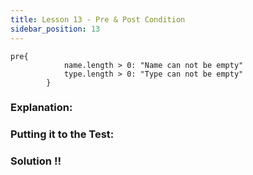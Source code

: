 ```yaml
---
title: Lesson 13 - Pre & Post Condition
sidebar_position: 13
---
```


```cadence
pre{
            name.length > 0: "Name can not be empty"
            type.length > 0: "Type can not be empty"
        }
```

### **Explanation:**

### **Putting it to the Test:**

### Solution !!
